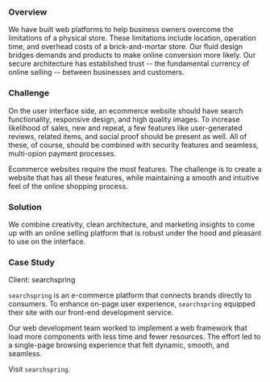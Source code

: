 ### Overview

We have built web platforms to help business owners overcome the limitations of a physical store. These limitations include location, operation time, and overhead costs of a brick-and-mortar store. Our fluid design bridges demands and products to make online conversion more likely. Our secure architecture has established trust -- the fundamental currency of online selling -- between businesses and customers.

### Challenge

On the user interface side, an ecommerce website should have search functionality, responsive design, and high quality images. To increase likelihood of sales, new and repeat, a few features like user-generated reviews, related items, and social proof should be present as well. All of these, of course, should be combined with security features and seamless, multi-opion payment processes.

Ecommerce websites require the most features. The challenge is to create a website that has all these features, while maintaining a smooth and intuitive feel of the online shopping process.

### Solution

We combine creativity, clean architecture, and marketing insights to come up with an online selling platform that is robust under the hood and pleasant to use on the interface.

### Case Study

Client: searchspring

`searchspring` is an e-commerce platform that connects brands directly to consumers. To enhance on-page user experience, `searchspring` equipped their site with our front-end development service.


Our web development team worked to implement a web framework that load more components with less time and fewer resources. The effort led to a single-page browsing experience that felt dynamic, smooth, and seamless. 

Visit `searchspring`.